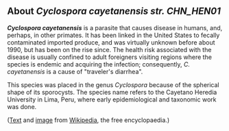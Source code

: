 About *Cyclospora cayetanensis str. CHN\_HEN01* 
-----------------------------------------------



***Cyclospora cayetanensis*** is a parasite that causes disease in
humans, and, perhaps, in other primates. It has been linked in the
United States to fecally contaminated imported produce, and was
virtually unknown before about 1990, but has been on the rise since. The
health risk associated with the disease is usually confined to adult
foreigners visiting regions where the species is endemic and acquiring
the infection; consequently, *C. cayetanensis* is a cause of
\"traveler\'s diarrhea\".

This species was placed in the genus *Cyclospora* because of the
spherical shape of its sporocysts. The species name refers to the
Cayetano Heredia University in Lima, Peru, where early epidemiological
and taxonomic work was done.

([Text](http://en.wikipedia.org/wiki/Cyclospora_cayetanensis) and
[image](https://commons.wikimedia.org/wiki/File:Cyclospora_cayetanensis_stained.jpg)
from [Wikipedia](http://en.wikipedia.org/), the free encyclopaedia.)
